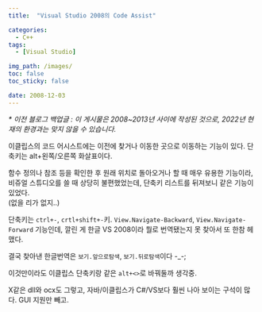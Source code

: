 ```yaml
---
title:  "Visual Studio 2008의 Code Assist"

categories:
  - C++
tags:
  - [Visual Studio]

img_path: /images/
toc: false
toc_sticky: false

date: 2008-12-03
---
```

_* 이전 블로그 백업글 : 이 게시물은 2008~2013년 사이에 작성된 것으로, 2022년 현재의 환경과는 맞지 않을 수 있습니다._

 이클립스의 코드 어시스트에는 이전에 찾거나 이동한 곳으로 이동하는 기능이 있다. 단축키는 alt+왼쪽/오른쪽 화살표이다.

 함수 정의나 참조 등을 확인한 후 원래 위치로 돌아오거나 할 때 매우 유용한 기능이라, 비쥬얼 스튜디오를 쓸 때 상당히 불편했었는데, 단축키 리스트를 뒤져보니 같은 기능이 있었다.<br>
(없을 리가 없지..)

단축키는 `ctrl+-`, `crtl+shift+-`키. `View.Navigate-Backward`, `View.Navigate-Forward` 기능인데, 깔린 게 한글 VS 2008이라 뭘로 번역됐는지 못 찾아서 또 한참 헤맸다.

결국 찾아낸 한글번역은 `보기.앞으로탐색`, `보기.뒤로탐색`이다 -_-;

이것만이라도 이클립스 단축키랑 같은 `alt+<>`로 바꿔둘까 생각중.

X같은 dll와 ocx도 그렇고, 자바/이클립스가 C#/VS보다 훨씬 나아 보이는 구석이 많다. GUI 지원만 빼고.